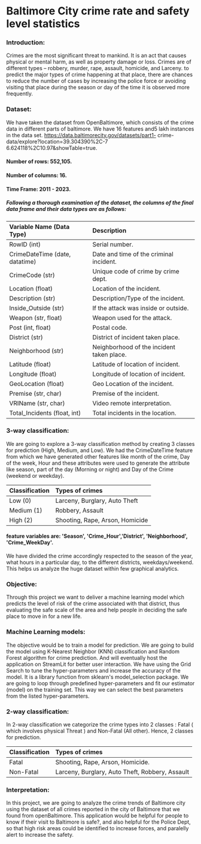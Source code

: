 # Baltimore City crime rate and safety level statistics

### Introduction: 
Crimes are the most significant threat to mankind. It is an act that causes physical or mental harm, as well as property damage or loss. Crimes are of different types – robbery, murder, rape, assault, homicide, and Larceny. to predict the major types of crime happening at that place, there are chances to reduce the number of cases by increasing the police force or avoiding visiting that place during the season or day of the time it is observed more frequently.

### Dataset: 
We have taken the dataset from OpenBaltimore, which consists of the crime data in different parts of baltimore. We have 16 features and5 lakh instances in the data set.
https://data.baltimorecity.gov/datasets/part1- crime-data/explore?location=39.304390%2C-7 6.624118%2C10.97&showTable=true. 

#### Number of rows: 552,105. 

#### Number of columns: 16.

#### Time Frame: 2011 - 2023.

##### Following a thorough examination of the dataset, the columns of the final data frame and their data types are as follows:

| Variable Name (Data Type)          | Description                               |
| :-----------------------------------| :------------------------------------------- | 
| RowID (int)                        | Serial number.                            |
| CrimeDateTime (date, datatime)     | Date and time of the criminal incident.   |
| CrimeCode (str)                    | Unique code of crime by crime dept.       |
| Location (float)                   | Location of the incident.                 |
| Description (str)                  | Description/Type of the incident.         | 
| Inside_Outside (str)               | If the attack was inside or outside.      |
| Weapon (str, float)                | Weapon used for the attack.               |
| Post (int, float)                  | Postal code.                              |
| District (str)                     | District of incident taken place.         |
| Neighborhood (str)                 | Neighborhood of the incident taken place. | 
| Latitude (float)                   | Latitude of location of incident.         |
| Longitude (float)                  | Longitude of location of incident.        |
| GeoLocation (float)                | Geo Location of the incident.             |
| Premise (str, char)                | Premise of the incident.                  |
| VRIName (str, char)                | Video remote interpretation.              |
| Total_Incidents (float, int)       | Total incidents in the location.          |

### 3-way classification: 
We are going to explore a 3-way classification method by creating 3 classes for prediction (High, Medium, and Low). We had the CrimeDateTime feature from which we have generated other features like month of the crime, Day of the week, Hour and these attributes were used to generate the attribute like season, part of the day (Morning or night) and Day of the Crime (weekend or weekday).

| Classification  | Types of crimes                 |
| :----------------| :--------------------------------- |
| Low (0)         | Larceny, Burglary, Auto Theft   |
| Medium (1)      | Robbery, Assault                |
| High (2)        | Shooting, Rape, Arson, Homicide |

#### feature variables are:  'Season', 'Crime_Hour','District', 'Neighborhood', 'Crime_WeekDay'. 
We have divided the crime accordingly respected to the season of the year, what hours in a particular day, to the different districts, weekdays/weekend. This helps us analyze the huge dataset within few graphical analytics. 

### Objective: 
Through this project we want to deliver a machine learning model which predicts the level of risk of the crime associated with that district, thus evaluating the safe scale of the area and help people in deciding the safe place to move in for a new life.

### Machine Learning models: 
The objective would be to train a model for prediction. We are going to build the model using K-Nearest Neighbor (KNN) classification and Random Forest algorithm for crime prediction. And will eventually host the application on StreamLit for better user interaction.
We have using the Grid Search to tune the hyper-parameters and increase the accuracy of the model. It is a library function from sklearn's model_selection package. We are going to loop through predefined hyper-parameters and fit our estimator (model) on the training set. This way we can select the best parameters from the listed hyper-parameters.

### 2-way classification: 
In 2-way classification we categorize the crime types into 2 classes : Fatal ( which involves physical Threat ) and Non-Fatal (All other). Hence, 2 classes for prediction.

| Classification     | Types of crimes                                  |
| :---------------------| :------------------------------------------------ |
| Fatal              | Shooting, Rape, Arson, Homicide.                 |
| Non-Fatal          | Larceny, Burglary, Auto Theft, Robbery, Assault  |

### Interpretation: 
In this project, we are going to analyze the crime trends of Baltimore city using the dataset of all crimes reported in the city of Baltimore that we found from openBaltimore. This application would be helpful for people to know if their visit to Baltimore is safe?, and also helpful for the Police Dept, so that high risk areas could be identified to increase forces, and paralelly alert to increase the safety.

